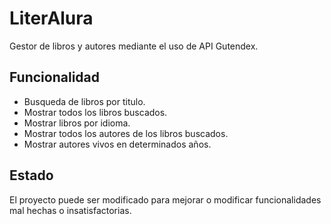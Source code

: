 # LiterAlura

Gestor de libros y autores mediante el uso de API Gutendex.

## Funcionalidad

- Busqueda de libros por titulo.
- Mostrar todos los libros buscados.
- Mostrar libros por idioma.
- Mostrar todos los autores de los libros buscados.
- Mostrar autores vivos en determinados años.

## Estado

El proyecto puede ser modificado para mejorar o modificar funcionalidades mal hechas o insatisfactorias.